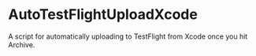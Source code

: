 AutoTestFlightUploadXcode
=========================

A script for automatically uploading to TestFlight from Xcode once you hit Archive.
